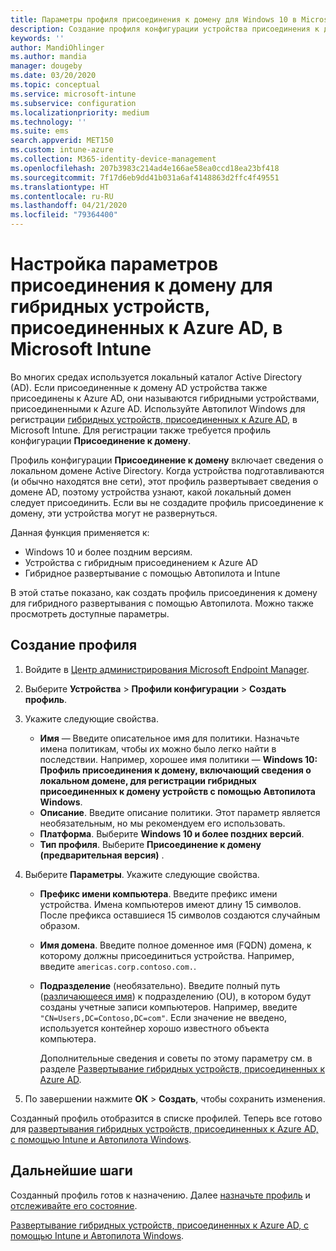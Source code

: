```yaml
---
title: Параметры профиля присоединения к домену для Windows 10 в Microsoft Intune — Azure | Документация Майкрософт
description: Создание профиля конфигурации устройства присоединения к домену для гибридных устройств, присоединенных к Azure AD. Используйте этот профиль для развертывания сведений о локальном домене Active Directory на устройствах, подготовленных с помощью Автопилота Windows и Microsoft Intune.
keywords: ''
author: MandiOhlinger
ms.author: mandia
manager: dougeby
ms.date: 03/20/2020
ms.topic: conceptual
ms.service: microsoft-intune
ms.subservice: configuration
ms.localizationpriority: medium
ms.technology: ''
ms.suite: ems
search.appverid: MET150
ms.custom: intune-azure
ms.collection: M365-identity-device-management
ms.openlocfilehash: 207b3983c214ad4e166ae58ea0ccd18ea23bf418
ms.sourcegitcommit: 7f17d6eb9dd41b031a6af4148863d2ffc4f49551
ms.translationtype: HT
ms.contentlocale: ru-RU
ms.lasthandoff: 04/21/2020
ms.locfileid: "79364400"
---
```

# <a name="configuration-domain-join-settings-for-hybrid-azure-ad-joined-devices-in-microsoft-intune"></a>Настройка параметров присоединения к домену для гибридных устройств, присоединенных к Azure AD, в Microsoft Intune

Во многих средах используется локальный каталог Active Directory (AD). Если присоединенные к домену AD устройства также присоединены к Azure AD, они называются гибридными устройствами, присоединенными к Azure AD. Используйте Автопилот Windows для регистрации [гибридных устройств, присоединенных к Azure AD](../enrollment/windows-autopilot-hybrid.md), в Microsoft Intune. Для регистрации также требуется профиль конфигурации **Присоединение к домену**.

Профиль конфигурации **Присоединение к домену** включает сведения о локальном домене Active Directory. Когда устройства подготавливаются (и обычно находятся вне сети), этот профиль развертывает сведения о домене AD, поэтому устройства узнают, какой локальный домен следует присоединить. Если вы не создадите профиль присоединение к домену, эти устройства могут не развернуться.

Данная функция применяется к:

- Windows 10 и более поздним версиям.
- Устройства с гибридным присоединением к Azure AD
- Гибридное развертывание с помощью Автопилота и Intune

В этой статье показано, как создать профиль присоединения к домену для гибридного развертывания с помощью Автопилота. Можно также просмотреть доступные параметры.

## <a name="create-the-profile"></a>Создание профиля

1. Войдите в [Центр администрирования Microsoft Endpoint Manager](https://go.microsoft.com/fwlink/?linkid=2109431).
2. Выберите **Устройства** > **Профили конфигурации** > **Создать профиль**.
3. Укажите следующие свойства.

    - **Имя** — Введите описательное имя для политики. Назначьте имена политикам, чтобы их можно было легко найти в последствии. Например, хорошее имя политики — **Windows 10: Профиль присоединения к домену, включающий сведения о локальном домене, для регистрации гибридных присоединенных к домену устройств с помощью Автопилота Windows**.
    - **Описание**. Введите описание политики. Этот параметр является необязательным, но мы рекомендуем его использовать.
    - **Платформа**. Выберите **Windows 10 и более поздних версий**.
    - **Тип профиля**. Выберите **Присоединение к домену (предварительная версия)** .

4. Выберите **Параметры**. Укажите следующие свойства.

    - **Префикс имени компьютера**. Введите префикс имени устройства. Имена компьютеров имеют длину 15 символов. После префикса оставшиеся 15 символов создаются случайным образом.
    - **Имя домена**. Введите полное доменное имя (FQDN) домена, к которому должны присоединиться устройства. Например, введите `americas.corp.contoso.com.`.
    - **Подразделение** (необязательно). Введите полный путь ([различающееся имя](https://docs.microsoft.com/windows/win32/ad/object-names-and-identities#distinguished-name)) к подразделению (OU), в котором будут созданы учетные записи компьютеров. Например, введите `"CN=Users,DC=Contoso,DC=com"`. Если значение не введено, используется контейнер хорошо известного объекта компьютера.

      Дополнительные сведения и советы по этому параметру см. в разделе [Развертывание гибридных устройств, присоединенных к Azure AD](../enrollment/windows-autopilot-hybrid.md).

5. По завершении нажмите **ОК** > **Создать**, чтобы сохранить изменения.

Созданный профиль отобразится в списке профилей. Теперь все готово для [развертывания гибридных устройств, присоединенных к Azure AD, с помощью Intune и Автопилота Windows](../enrollment/windows-autopilot-hybrid.md).

## <a name="next-steps"></a>Дальнейшие шаги

Созданный профиль готов к назначению. Далее [назначьте профиль](device-profile-assign.md) и [отслеживайте его состояние](device-profile-monitor.md).

[Развертывание гибридных устройств, присоединенных к Azure AD, с помощью Intune и Автопилота Windows](../enrollment/windows-autopilot-hybrid.md).

